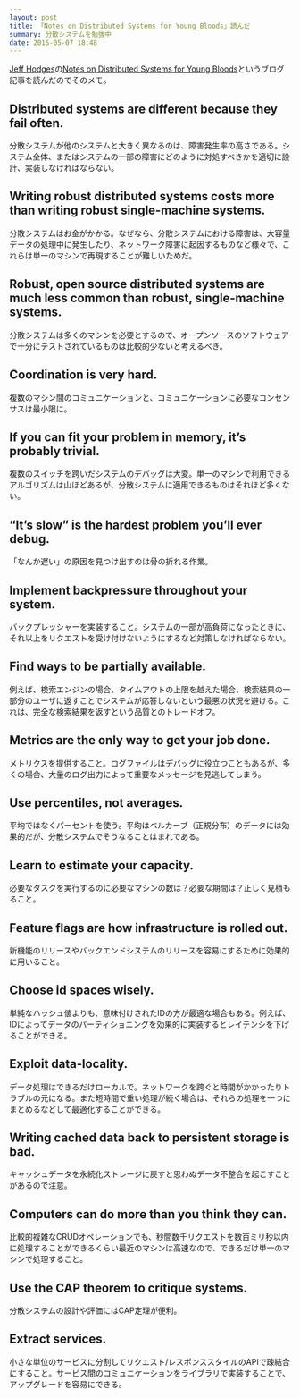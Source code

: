 ```yaml
---
layout: post
title: 「Notes on Distributed Systems for Young Bloods」読んだ
summary: 分散システムを勉強中
date: 2015-05-07 18:48
---
```


[Jeff Hodges](http://www.somethingsimilar.com/about/)の[Notes on Distributed Systems for Young Bloods](http://www.somethingsimilar.com/2013/01/14/notes-on-distributed-systems-for-young-bloods/)というブログ記事を読んだのでそのメモ。

## Distributed systems are different because they fail often.

分散システムが他のシステムと大きく異なるのは、障害発生率の高さである。システム全体、またはシステムの一部の障害にどのように対処すべきかを適切に設計、実装しなければならない。

## Writing robust distributed systems costs more than writing robust single-machine systems.

分散システムはお金がかかる。なぜなら、分散システムにおける障害は、大容量データの処理中に発生したり、ネットワーク障害に起因するものなど様々で、これらは単一のマシンで再現することが難しいためだ。

## Robust, open source distributed systems are much less common than robust, single-machine systems. 

分散システムは多くのマシンを必要とするので、オープンソースのソフトウェアで十分にテストされているものは比較的少ないと考えるべき。

## Coordination is very hard.

複数のマシン間のコミュニケーションと、コミュニケーションに必要なコンセンサスは最小限に。

## If you can fit your problem in memory, it’s probably trivial.

複数のスイッチを跨いだシステムのデバッグは大変。単一のマシンで利用できるアルゴリズムは山ほどあるが、分散システムに適用できるものはそれほど多くない。

## “It’s slow” is the hardest problem you’ll ever debug.

「なんか遅い」の原因を見つけ出すのは骨の折れる作業。

## Implement backpressure throughout your system.

バックプレッシャーを実装すること。システムの一部が高負荷になったときに、それ以上をリクエストを受け付けないようにするなど対策しなければならない。

## Find ways to be partially available.

例えば、検索エンジンの場合、タイムアウトの上限を越えた場合、検索結果の一部分のユーザに返すことでシステムが応答しないという最悪の状況を避ける。これは、完全な検索結果を返すという品質とのトレードオフ。

## Metrics are the only way to get your job done. 

メトリクスを提供すること。ログファイルはデバッグに役立つこともあるが、多くの場合、大量のログ出力によって重要なメッセージを見逃してしまう。

## Use percentiles, not averages. 

平均ではなくパーセントを使う。平均はベルカーブ（正規分布）のデータには効果的だが、分散システムでそうなることはまれである。

## Learn to estimate your capacity.

必要なタスクを実行するのに必要なマシンの数は？必要な期間は？正しく見積もること。

## Feature flags are how infrastructure is rolled out.

新機能のリリースやバックエンドシステムのリリースを容易にするために効果的に用いること。

## Choose id spaces wisely.

単純なハッシュ値よりも、意味付けされたIDの方が最適な場合もある。例えば、IDによってデータのパーティショニングを効果的に実装するとレイテンシを下げることができる。

## Exploit data-locality.

データ処理はできるだけローカルで。ネットワークを跨ぐと時間がかかったりトラブルの元になる。また短時間で重い処理が続く場合は、それらの処理を一つにまとめるなどして最適化することができる。

## Writing cached data back to persistent storage is bad. 

キャッシュデータを永続化ストレージに戻すと思わぬデータ不整合を起こすことがあるので注意。

## Computers can do more than you think they can.

比較的複雑なCRUDオペレーションでも、秒間数千リクエストを数百ミリ秒以内に処理することができるくらい最近のマシンは高速なので、できるだけ単一のマシンで処理すること。

## Use the CAP theorem to critique systems.

分散システムの設計や評価にはCAP定理が便利。

## Extract services.

小さな単位のサービスに分割してリクエスト/レスポンススタイルのAPIで疎結合にすること。サービス間のコミュニケーションをライブラリで実装することで、アップグレードを容易にできる。

